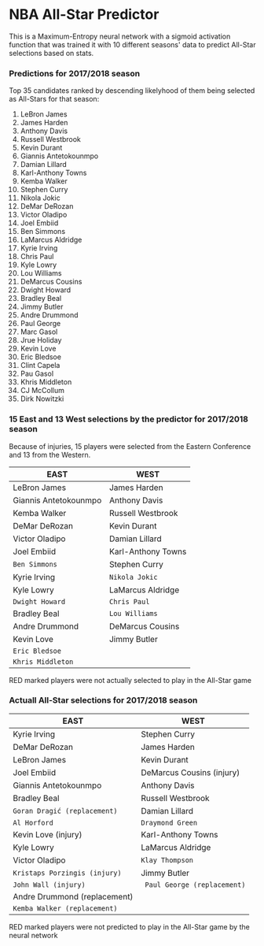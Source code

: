 # NBA All-Star Predictor

This is a Maximum-Entropy neural network with a sigmoid activation function that was trained it with 10 different seasons' data to predict All-Star selections based on stats.

### Predictions for 2017/2018 season

Top 35 candidates ranked by descending likelyhood of them being selected as All-Stars for that season:

1) LeBron James
2) James Harden
3) Anthony Davis
4) Russell Westbrook
5) Kevin Durant
6) Giannis Antetokounmpo
7) Damian Lillard
8) Karl-Anthony Towns
9) Kemba Walker
10) Stephen Curry
11) Nikola Jokic
12) DeMar DeRozan
13) Victor Oladipo
14) Joel Embiid
15) Ben Simmons
16) LaMarcus Aldridge
17) Kyrie Irving
18) Chris Paul
19) Kyle Lowry
20) Lou Williams
21) DeMarcus Cousins
22) Dwight Howard
23) Bradley Beal
24) Jimmy Butler
25) Andre Drummond
26) Paul George
27) Marc Gasol
28) Jrue Holiday
29) Kevin Love
30) Eric Bledsoe
31) Clint Capela
32) Pau Gasol
33) Khris Middleton
34) CJ McCollum
35) Dirk Nowitzki

### 15 East and 13 West selections by the predictor for 2017/2018 season
Because of injuries, 15 players were selected from the Eastern Conference and 13 from the Western.

| EAST | WEST |
| ------ | ------ |
| LeBron James | James Harden |
| Giannis Antetokounmpo | Anthony Davis |
| Kemba Walker | Russell Westbrook |
| DeMar DeRozan | Kevin Durant |
| Victor Oladipo | Damian Lillard |
| Joel Embiid | Karl-Anthony Towns |
| ``` Ben Simmons ```| Stephen Curry |
| Kyrie Irving | ``` Nikola Jokic ``` |
| Kyle Lowry | LaMarcus Aldridge |
| ``` Dwight Howard ``` | ``` Chris Paul ``` |
| Bradley Beal | ``` Lou Williams ``` |
| Andre Drummond | DeMarcus Cousins |
| Kevin Love | Jimmy Butler |
| ``` Eric Bledsoe ``` |  |
| ``` Khris Middleton ``` |  |

RED marked players were not actually selected to play in the All-Star game


### Actuall All-Star selections for 2017/2018 season


| EAST | WEST |
| ------ | ------ |
| Kyrie Irving | Stephen Curry |
| DeMar DeRozan  | James Harden |
| LeBron James | Kevin Durant |
| Joel Embiid | DeMarcus Cousins (injury) |
| Giannis Antetokounmpo | Anthony Davis |
| Bradley Beal | Russell Westbrook |
| ``` Goran Dragić (replacement) ``` | Damian Lillard |
| ``` Al Horford ``` | ``` Draymond Green ``` |
| Kevin Love (injury) | Karl-Anthony Towns |
| Kyle Lowry | LaMarcus Aldridge |
| Victor Oladipo | ``` Klay Thompson ``` |
| ``` Kristaps Porzingis (injury) ``` | Jimmy Butler |
| ``` John Wall (injury) ``` | ``` Paul George (replacement)``` |
| Andre Drummond (replacement) |  |
| ``` Kemba Walker (replacement) ``` |  |

RED marked players were not predicted to play in the All-Star game by the neural network
